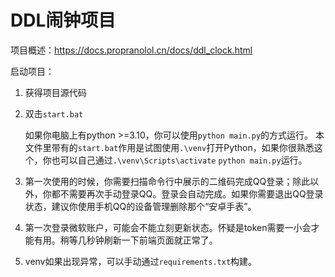 # DDL闹钟项目

项目概述：https://docs.propranolol.cn/docs/ddl_clock.html

启动项目：

1. 获得项目源代码
2. 双击`start.bat`

    如果你电脑上有python >=3.10，你可以使用`python main.py`的方式运行。
    本文件里带有的`start.bat`作用是试图使用`.\venv`打开Python，如果你很熟悉这个，你也可以自己通过`.\venv\Scripts\activate`  `python main.py`运行。

3. 第一次使用的时候，你需要扫描命令行中展示的二维码完成QQ登录；除此以外，你都不需要再次手动登录QQ。登录会自动完成。如果你需要退出QQ登录状态，建议你使用手机QQ的设备管理删除那个“安卓手表”。
4. 第一次登录微软账户，可能会不能立刻更新状态。怀疑是token需要一小会才能有用。稍等几秒钟刷新一下前端页面就正常了。
5. venv如果出现异常，可以手动通过`requirements.txt`构建。
